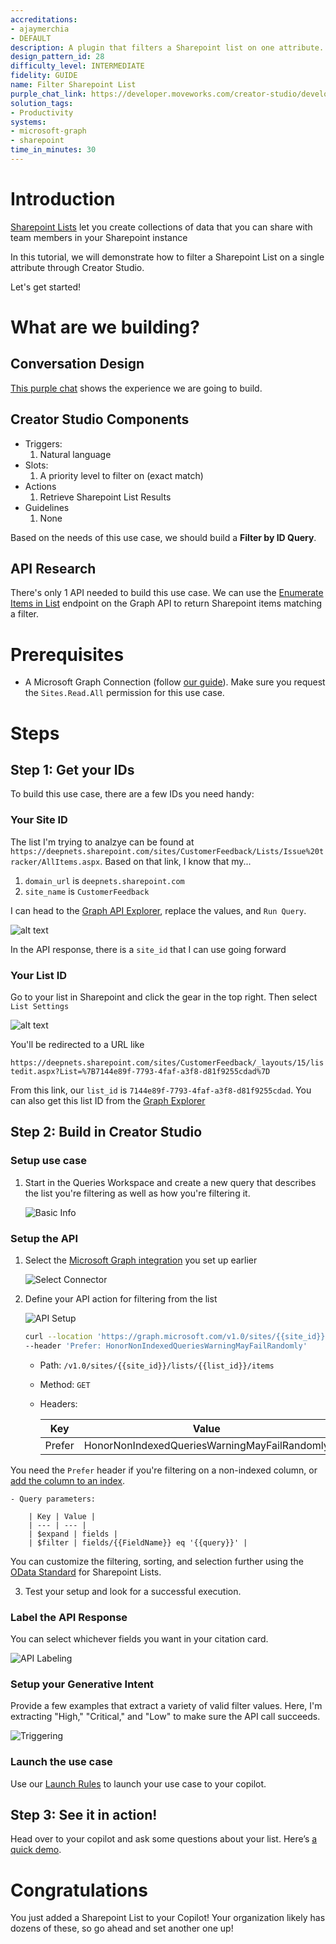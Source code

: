 ```yaml
---
accreditations:
- ajaymerchia
- DEFAULT
description: A plugin that filters a Sharepoint list on one attribute.
design_pattern_id: 28
difficulty_level: INTERMEDIATE
fidelity: GUIDE
name: Filter Sharepoint List
purple_chat_link: https://developer.moveworks.com/creator-studio/developer-tools/purple-chat-builder/?workspace=%7B%22title%22%3A%22My+Workspace%22%2C%22botSettings%22%3A%7B%22name%22%3A%22%22%2C%22imageUrl%22%3A%22%22%7D%2C%22mocks%22%3A%5B%7B%22id%22%3A8348%2C%22title%22%3A%22New+Mock%22%2C%22transcript%22%3A%7B%22settings%22%3A%7B%22colorStyle%22%3A%22LIGHT%22%2C%22startTime%22%3A%2211%3A43+AM%22%2C%22defaultPerson%22%3A%22GWEN%22%2C%22editable%22%3Afalse%2C%22botName%22%3A%22%22%2C%22botImageUrl%22%3A%22%22%7D%2C%22messages%22%3A%5B%7B%22from%22%3A%22USER%22%2C%22text%22%3A%22%3Cp%3ECan+you+show+me+Critical+priority+customer+feedback%3Cbr%3E%3C%2Fp%3E%22%7D%2C%7B%22from%22%3A%22ANNOTATION%22%2C%22text%22%3A%22%3Cp%3EMoveworks+extracts+%5C%22Critical%5C%22+from+natural+language%3A%3Cbr%3E%3Cbr%3EInbound+Request+to+Middleware%3A%3Cbr%3E%3Cbr%3E%7B%3Cbr%3E%5C%22%24filter%5C%22%3A+%5C%22fields%2FPriority+eq+%27Critical%27%5C%22%3Cbr%3E%7D%3Cbr%3E%3Cbr%3EProcess%3A%3Cbr%3E1.+Establish+a+connection+to+Sharepoint+List+over+Graph+API%3Cbr%3E2.+Retrieve+items+matching+the+filter+in+the+Sharepoint+List%3Cbr%3E%3Cbr%3EOutbound+Response%3A%3Cbr%3E%7B%3Cbr%3E%5C%22value%5C%22%3A+%5B%3Cbr%3E++%7B+Item1+%7D%2C%3Cbr%3E++%7B+Item2+%7D%2C%3Cbr%3E++...%3Cbr%3E%5D%3Cbr%3E%7D%3C%2Fp%3E%22%7D%2C%7B%22from%22%3A%22BOT%22%2C%22text%22%3A%22%3Ci%3EOne+moment%2C+fetching+your+results.+This+may+take+%7E10+seconds%3C%2Fi%3E%5Cn%22%2C%22cards%22%3A%5B%7B%22title%22%3A%22%3Cp%3E%3Cb%3EAccount+Login+Failure%3C%2Fb%3E%3A+New%3Cbr%3E%3C%2Fp%3E%22%7D%2C%7B%22title%22%3A%22%3Cp%3E%3Cb%3EWeb+Loading+Issue%3C%2Fb%3E%3A+In+Progress%3Cbr%3E%3C%2Fp%3E%22%7D%5D%7D%5D%7D%7D%5D%7D
solution_tags:
- Productivity
systems:
- microsoft-graph
- sharepoint
time_in_minutes: 30
---
```


# Introduction

[Sharepoint Lists](https://support.microsoft.com/en-us/office/introduction-to-lists-0a1c3ace-def0-44af-b225-cfa8d92c52d7) let you create collections of data that you can share with team members in your Sharepoint instance

In this tutorial, we will demonstrate how to filter a Sharepoint List on a single attribute through Creator Studio.

Let's get started!

# What are we building?

## Conversation Design

[This purple chat](https://developer.moveworks.com/creator-studio/developer-tools/purple-chat-builder/?workspace=%7B%22title%22%3A%22My+Workspace%22%2C%22mocks%22%3A%5B%7B%22id%22%3A750%2C%22title%22%3A%22Mock+1%22%2C%22transcript%22%3A%7B%22settings%22%3A%7B%22colorStyle%22%3A%22LIGHT%22%2C%22startTime%22%3A%2211%3A43+AM%22%2C%22defaultPerson%22%3A%22GWEN%22%2C%22editable%22%3Atrue%2C%22botName%22%3A%22%22%2C%22botImageUrl%22%3A%22%22%7D%2C%22messages%22%3A%5B%7B%22from%22%3A%22USER%22%2C%22text%22%3A%22%3Cp%3ECan+you+show+me+Critical+priority+customer+feedback%3Cbr%3E%3C%2Fp%3E%22%7D%2C%7B%22from%22%3A%22ANNOTATION%22%2C%22text%22%3A%22%3Cp%3EMoveworks+extracts+%5C%22Critical%5C%22+from+natural+language%3A%3Cbr%3E%3Cbr%3EInbound+Request+to+Middleware%3A%3Cbr%3E%3Cbr%3E%7B%3Cbr%3E%5C%22%24filter%5C%22%3A+%5C%22fields%2FPriority+eq+%27Critical%27%5C%22%3Cbr%3E%7D%3Cbr%3E%3Cbr%3EProcess%3A%3Cbr%3E1.+Establish+a+connection+to+Sharepoint+List+over+Graph+API%3Cbr%3E2.+Retrieve+items+matching+the+filter+in+the+Sharepoint+List%3Cbr%3E%3Cbr%3EOutbound+Response%3A%3Cbr%3E%7B%3Cbr%3E%5C%22value%5C%22%3A+%5B%3Cbr%3E++%7B+Item1+%7D%2C%3Cbr%3E++%7B+Item2+%7D%2C%3Cbr%3E++...%3Cbr%3E%5D%3Cbr%3E%7D%3C%2Fp%3E%22%7D%2C%7B%22from%22%3A%22BOT%22%2C%22text%22%3A%22%3Ci%3EOne+moment%2C+fetching+your+results.+This+may+take+%7E10+seconds%3C%2Fi%3E%5Cn%22%2C%22cards%22%3A%5B%7B%22title%22%3A%22%3Cp%3E%3Cb%3EAccount+Login+Failure%3C%2Fb%3E%3A+New%3Cbr%3E%3C%2Fp%3E%22%7D%2C%7B%22title%22%3A%22%3Cp%3E%3Cb%3EWeb+Loading+Issue%3C%2Fb%3E%3A+In+Progress%3Cbr%3E%3C%2Fp%3E%22%7D%5D%7D%5D%7D%7D%5D%2C%22botSettings%22%3A%7B%22name%22%3A%22%22%2C%22imageUrl%22%3A%22%22%7D%7D) shows the experience we are going to build.


## Creator Studio Components

- Triggers:
    1. Natural language
- Slots:
    1. A priority level to filter on (exact match)
- Actions
    1. Retrieve Sharepoint List Results
- Guidelines
    1. None

Based on the needs of this use case, we should build a **Filter by ID Query**.

## API Research

There's only 1 API needed to build this use case. We can use the [Enumerate Items in List](https://learn.microsoft.com/en-us/graph/api/listitem-list?view=graph-rest-1.0&tabs=http) endpoint on the Graph API to return Sharepoint items matching a filter.

# Prerequisites

- A Microsoft Graph Connection (follow [our guide](https://developer.moveworks.com/creator-studio/resources/authentication-guide?id=microsoft-graph-api)). Make sure you request the `Sites.Read.All` permission for this use case.

# Steps

## Step 1: Get your IDs

To build this use case, there are a few IDs you need handy:

### Your Site ID

The list I'm trying to analzye can be found at `https://deepnets.sharepoint.com/sites/CustomerFeedback/Lists/Issue%20tracker/AllItems.aspx`. Based on that link, I know that my...

1. `domain_url` is `deepnets.sharepoint.com`
2. `site_name` is `CustomerFeedback`

I can head to the [Graph API Explorer](https://developer.microsoft.com/en-us/graph/graph-explorer?request=sites%2F%7B%7Bdomain_url%7D%7D%3A%2Fsites%2F%7B%7Bsite_name%7D%7D&method=GET&version=v1.0&GraphUrl=https://graph.microsoft.com), replace the values, and `Run Query`.

![alt text](./images/image-10.png)

In the API response, there is a `site_id` that I can use going forward

### Your List ID

Go to your list in Sharepoint and click the gear in the top right. Then select `List Settings`

![alt text](./images/image-9.png)

You'll be redirected to a URL like

`https://deepnets.sharepoint.com/sites/CustomerFeedback/_layouts/15/listedit.aspx?List=%7B7144e89f-7793-4faf-a3f8-d81f9255cdad%7D`

From this link, our `list_id` is `7144e89f-7793-4faf-a3f8-d81f9255cdad`. You can also get this list ID from the [Graph Explorer](https://developer.microsoft.com/en-us/graph/graph-explorer?request=sites%2F%7B%7Bsite_id%7D%7D%2Flists&method=GET&version=v1.0&GraphUrl=https://graph.microsoft.com)

## Step 2: Build in Creator Studio

### Setup use case

1. Start in the Queries Workspace and create a new query that describes the list you're filtering as well as how you're filtering it.

    ![Basic Info](./images/image-5.png)

### Setup the API

1. Select the [Microsoft Graph integration](https://developer.moveworks.com/creator-studio/resources/authentication-guide?id=microsoft-graph-api) you set up earlier

    ![Select Connector](./images/image-1.png)

2. Define your API action for filtering from the list

    ![API Setup](./images/image-2.png)

    ```bash
    curl --location 'https://graph.microsoft.com/v1.0/sites/{{site_id}}/lists/{{list_id}}/items?%24expand=fields&%24filter=fields%2F{{FieldName}}%20eq%20%27{{query}}%27' \
    --header 'Prefer: HonorNonIndexedQueriesWarningMayFailRandomly'
    ```

    - Path: `/v1.0/sites/{{site_id}}/lists/{{list_id}}/items`
    - Method: `GET`
    - Headers: 

        | Key | Value |
        | --- | --- |
        | Prefer | HonorNonIndexedQueriesWarningMayFailRandomly |

You need the `Prefer` header if you're filtering on a non-indexed column, or [add the column to an index](https://support.microsoft.com/en-us/office/add-an-index-to-a-list-or-library-column-f3f00554-b7dc-44d1-a2ed-d477eac463b0).

    - Query parameters:

        | Key | Value |
        | --- | --- |
        | $expand | fields |
        | $filter | fields/{{FieldName}} eq '{{query}}' |

You can customize the filtering, sorting, and selection further using the [OData Standard](https://learn.microsoft.com/en-us/sharepoint/dev/sp-add-ins/use-odata-query-operations-in-sharepoint-rest-requests) for Sharepoint Lists.

3. Test your setup and look for a successful execution.

### Label the API Response

You can select whichever fields you want in your citation card.

![API Labeling](./images/image-3.png)

### Setup your Generative Intent

Provide a few examples that extract a variety of valid filter values. Here, I'm extracting "High," "Critical," and "Low" to make sure the API call succeeds.

![Triggering](./images/image-4.png)

### Launch the use case

Use our [Launch Rules](https://developer.moveworks.com/creator-studio/launch-options/) to launch your use case to your copilot.

## Step 3: See it in action!

Head over to your copilot and ask some questions about your list. Here’s [a quick demo](https://www.loom.com/share/9cf574ec0953455d8b2eb07ba5639814).

# Congratulations

You just added a Sharepoint List to your Copilot! Your organization likely has dozens of these, so go ahead and set another one up!
